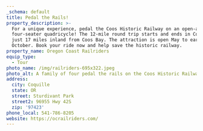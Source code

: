 ```yaml
---
_schema: default
title: Pedal the Rails!
property_description: >-
  For a unique experience, pedal the Coos Historic Railway on an open-air
  four-seater quadricycle! The 12-mile round trip starts and ends in Coquille,
  just 17 miles inland from Coos Bay. The attraction is open May to early
  October. Book your ride now and help save the historic railway.
property_name: Oregon Coast Railriders
equip_type:
  - Tour
photo_name: /img/railriders-695x322.jpeg
photo_alt: A family of four pedal the rails on the Coos Historic Railway.
address:
  city: Coquille
  state: OR
  street: Sturdivant Park
  street2: 96955 Hwy 42S
  zip: '97423'
phone_local: 541-786-8205
website: https://ocrailriders.com/
---
```

